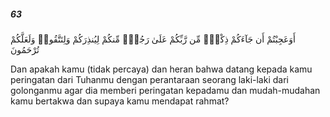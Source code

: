 ##### 63

<span class="ayah">أَوَعَجِبْتُمْ أَن جَآءَكُمْ ذِكْرٌۭ مِّن رَّبِّكُمْ عَلَىٰ رَجُلٍۢ مِّنكُمْ لِيُنذِرَكُمْ وَلِتَتَّقُوا۟ وَلَعَلَّكُمْ تُرْحَمُونَ</span>

<span class="ayah_translation">Dan apakah kamu (tidak percaya) dan heran bahwa datang kepada kamu peringatan dari Tuhanmu dengan perantaraan seorang laki-laki dari golonganmu agar dia memberi peringatan kepadamu dan mudah-mudahan kamu bertakwa dan supaya kamu mendapat rahmat?</span>
